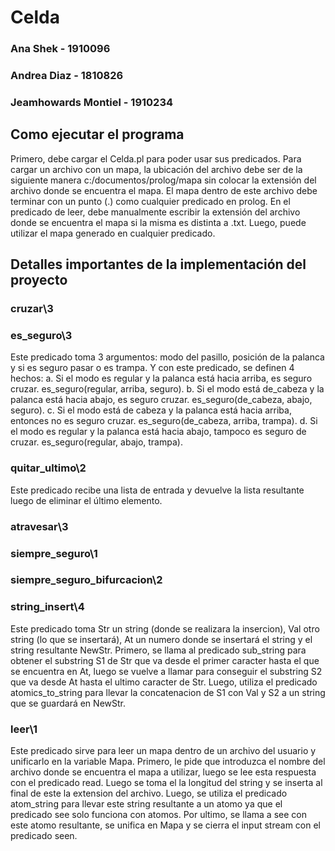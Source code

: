 # Celda

### Ana Shek - 1910096

### Andrea Diaz - 1810826

### Jeamhowards Montiel - 1910234

## Como ejecutar el programa

Primero, debe cargar el Celda.pl para poder usar sus predicados. Para cargar un archivo con un mapa, la ubicación del archivo debe ser de la siguiente manera c:/documentos/prolog/mapa sin colocar la extensión del archivo donde se encuentra el mapa. El mapa dentro de este archivo debe terminar con un punto (.) como cualquier predicado en prolog. En el predicado de leer, debe manualmente escribir la extensión del archivo donde se encuentra el mapa si la misma es distinta a .txt. Luego, puede utilizar el mapa generado en cualquier predicado. 

## Detalles importantes de la implementación del proyecto

### **cruzar\3**

### **es_seguro\3**
Este predicado toma 3 argumentos: modo del pasillo, posición de la palanca y si es seguro pasar o es trampa. Y con este predicado, se definen 4 hechos:
a. Si el modo es regular y la palanca está hacia arriba, es seguro cruzar.
es_seguro(regular, arriba, seguro).
b. Si el modo está de_cabeza y la palanca está hacia abajo, es seguro cruzar.
es_seguro(de_cabeza, abajo, seguro).
c. Si el modo está de cabeza y la palanca está hacia arriba, entonces no es seguro cruzar.
es_seguro(de_cabeza, arriba, trampa).
d. Si el modo es regular y la palanca está hacia abajo, tampoco es seguro de cruzar.
es_seguro(regular, abajo, trampa).

### **quitar_ultimo\2**
Este predicado recibe una lista de entrada y devuelve la lista resultante luego de eliminar el último elemento.

### **atravesar\3**

### **siempre_seguro\1**

### **siempre_seguro_bifurcacion\2**

### **string_insert\4**
Este predicado toma Str un string (donde se realizara la insercion), Val otro string (lo que se insertará), At un numero donde se insertará el string y el string resultante NewStr. Primero, se llama al predicado sub_string para obtener el substring S1 de Str que va desde el primer caracter hasta el que se encuentra en At, luego se vuelve a llamar para conseguir el substring S2 que va desde At hasta el ultimo caracter de Str. Luego, utiliza el predicado atomics_to_string para llevar la concatenacion de S1 con Val y S2 a un string que se guardará en NewStr.

### **leer\1**
Este predicado sirve para leer un mapa dentro de un archivo del usuario y unificarlo en la variable Mapa. Primero, le pide que introduzca el nombre del archivo donde se encuentra el mapa a utilizar, luego se lee esta respuesta con el predicado read. Luego se toma el la longitud del string y se inserta al final de este la extension del archivo. Luego, se utiliza el predicado atom_string para llevar este string resultante a un atomo ya que el predicado see solo funciona con atomos. Por ultimo, se llama a see con este atomo resultante, se unifica en Mapa y se cierra el input stream con el predicado seen. 

